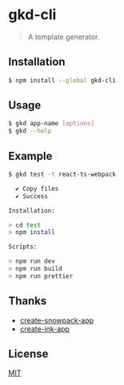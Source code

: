 # gkd-cli

> A template generator.

## Installation

```bash
$ npm install --global gkd-cli
```

## Usage

```bash
$ gkd app-name [options]
$ gkd --help
```

## Example

```bash
$ gkd test -t react-ts-webpack

  ✔ Copy files
  ✔ Success

Installation:

> cd test
> npm install

Scripts:

> npm run dev
> npm run build
> npm run prettier
```

## Thanks

- [create-snowpack-app](https://github.com/pikapkg/create-snowpack-app)
- [create-ink-app](https://github.com/vadimdemedes/create-ink-app)

## License

[MIT](LICENSE)
